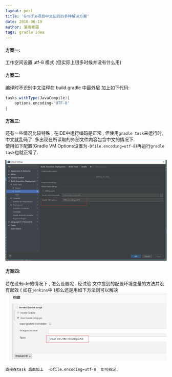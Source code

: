 ```yaml
---
layout: post
title: 'Gradle项目中文乱码的多种解决方案'
date: 2018-06-19
author: 落雨寒霜
tags: gradle idea
---
```

#### 方案一:
 工作空间设置 utf-8 模式 (但实际上很多时候并没有什么用)
#### 方案二:
 编译时不识别中文注释在 build.gradle 中最外层 加上如下代码:
```groovy
tasks.withType(JavaCompile){
    options.encoding='UTF-8'
}
```
#### 方案三:
还有一些情况比较特殊 , 在IDE中运行编码是正常 , 但使用`gradle task`来运行时, 
中文就乱码了. 多出现在所读取的外部文件内容包含中文的情况下.  
使用如下配置(Gradle VM Options设置为`-Dfile.encoding=utf-8`)再运行`gradle task`也就正常了.

![](/screenshot/notes/20180619-gradle_chinese_garbled01.png) 

#### 方案四:
若在没有ide的情况下 , 怎么设置呢 . 经试验 文中提到的配置环境变量的方法并没有起效 
( 如在`jenkins`中 )那么还是用如下方法则可以解决
![](/screenshot/notes/20180619-gradle_chinese_garbled02.png)

	直接在task 后面加上  -Dfile.encoding=utf-8  即可搞定.
